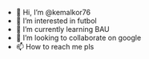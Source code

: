 - 👋 Hi, I’m @kemalkor76
- 👀 I’m interested in futbol
- 🌱 I’m currently learning BAU
- 💞️ I’m looking to collaborate on google
- 📫 How to reach me pls

<!---
kemalkor76/kemalkor76 is a ✨ special ✨ repository because its `README.md` (this file) appears on your GitHub profile.
You can click the Preview link to take a look at your changes.
--->

